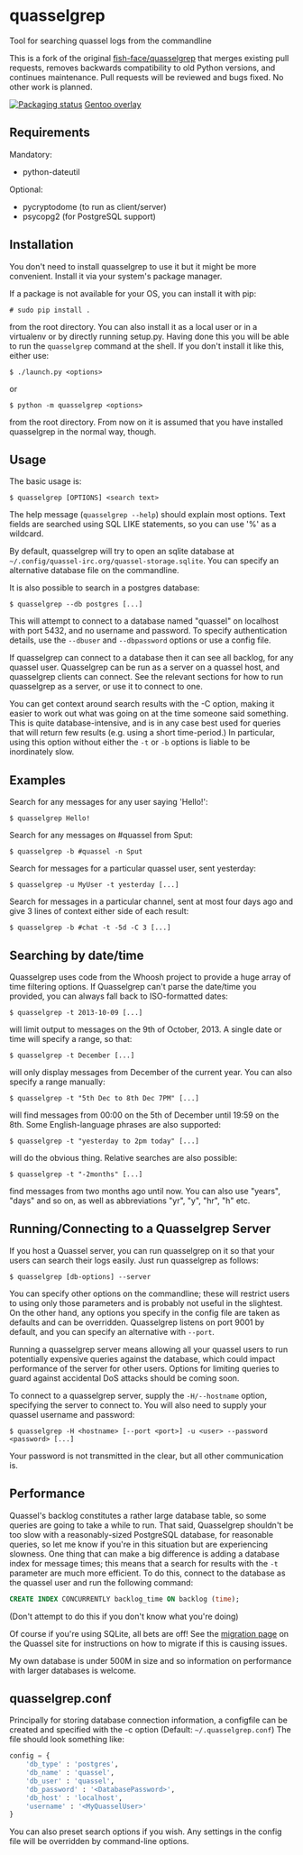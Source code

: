 quasselgrep
===========

Tool for searching quassel logs from the commandline

This is a fork of the original [fish-face/quasselgrep](https://github.com/fish-face/quasselgrep) that merges existing pull requests, removes backwards compatibility to old Python versions, and continues maintenance. Pull requests will be reviewed and bugs fixed. No other work is planned.

[![Packaging status](https://repology.org/badge/tiny-repos/quasselgrep.svg)](https://repology.org/project/quasselgrep/versions)
[Gentoo overlay](https://github.com/jjakob/gentoo-overlay/net-irc/quasselgrep)

Requirements
---

Mandatory:
- python-dateutil

Optional:
- pycryptodome (to run as client/server)
- psycopg2 (for PostgreSQL support)

Installation
---

You don't need to install quasselgrep to use it but it might be more convenient. Install it via your system's package manager.

If a package is not available for your OS, you can install it with pip:

	# sudo pip install .

from the root directory. You can also install it as a local user or in a virtualenv or by directly running setup.py. Having done this you will be able to run the `quasselgrep` command at the shell. If you don't install it like this, either use:

	$ ./launch.py <options>

or

	$ python -m quasselgrep <options>

from the root directory. From now on it is assumed that you have installed quasselgrep in the normal way, though.

Usage
---

The basic usage is:

```
$ quasselgrep [OPTIONS] <search text>
```

The help message (`quasselgrep --help`) should explain most options.
Text fields are searched using SQL LIKE statements, so you can use '%' as a wildcard.

By default, quasselgrep will try to open an sqlite database at `~/.config/quassel-irc.org/quassel-storage.sqlite`. You can specify an alternative database file on the commandline.

It is also possible to search in a postgres database:

	$ quasselgrep --db postgres [...]

This will attempt to connect to a database named "quassel" on localhost with port 5432, and no username and password.
To specify authentication details, use the `--dbuser` and `--dbpassword` options or use a config file.

If quasselgrep can connect to a database then it can see all backlog, for any quassel user.
Quasselgrep can be run as a server on a quassel host, and quasselgrep clients can connect.
See the relevant sections for how to run quasselgrep as a server, or use it to connect to one.

You can get context around search results with the -C option, making it easier to work out what was going on at the time someone said something.
This is quite database-intensive, and is in any case best used for queries that will return few results (e.g. using a short time-period.)
In particular, using this option without either the `-t` or `-b` options is liable to be inordinately slow.

Examples
---

Search for any messages for any user saying 'Hello!':

    $ quasselgrep Hello!

Search for any messages on #quassel from Sput:

    $ quasselgrep -b #quassel -n Sput

Search for messages for a particular quassel user, sent yesterday:

    $ quasselgrep -u MyUser -t yesterday [...]

Search for messages in a particular channel, sent at most four days ago and give 3 lines of context either side of each result:

    $ quasselgrep -b #chat -t -5d -C 3 [...]

Searching by date/time
---

Quasselgrep uses code from the Whoosh project to provide a huge array of time filtering options.
If Quasselgrep can't parse the date/time you provided, you can always fall back to ISO-formatted dates:

    $ quasselgrep -t 2013-10-09 [...]

will limit output to messages on the 9th of October, 2013.
A single date or time will specify a range, so that:

	$ quasselgrep -t December [...]

will only display messages from December of the current year.
You can also specify a range manually:

    $ quasselgrep -t "5th Dec to 8th Dec 7PM" [...]

will find messages from 00:00 on the 5th of December until 19:59 on the 8th.
Some English-language phrases are also supported:

    $ quasselgrep -t "yesterday to 2pm today" [...]

will do the obvious thing.
Relative searches are also possible:

    $ quasselgrep -t "-2months" [...]

find messages from two months ago until now.
You can also use "years", "days" and so on, as well as abbreviations "yr", "y", "hr", "h" etc.

Running/Connecting to a Quasselgrep Server
---

If you host a Quassel server, you can run quasselgrep on it so that your users can search their logs easily.
Just run quasselgrep as follows:

	$ quasselgrep [db-options] --server

You can specify other options on the commandline; these will restrict users to using only those parameters and is probably not useful in the slightest.
On the other hand, any options you specify in the config file are taken as defaults and can be overridden.
Quasselgrep listens on port 9001 by default, and you can specify an alternative with `--port`.

Running a quasselgrep server means allowing all your quassel users to run potentially expensive queries against the database, which could impact performance of the server for other users.
Options for limiting queries to guard against accidental DoS attacks should be coming soon.

To connect to a quasselgrep server, supply the `-H/--hostname` option, specifying the server to connect to.
You will also need to supply your quassel username and password:

    $ quasselgrep -H <hostname> [--port <port>] -u <user> --password <password> [...]

Your password is not transmitted in the clear, but all other communication is.

Performance
---

Quassel's backlog constitutes a rather large database table, so some queries are going to take a while to run.
That said, Quasselgrep shouldn't be too slow with a reasonably-sized PostgreSQL database, for reasonable queries, so let me know if you're in this situation but are experiencing slowness.
One thing that can make a big difference is adding a database index for message times; this means that a search for results with the `-t` parameter are much more efficient.
To do this, connect to the database as the quassel user and run the following command:

```sql
CREATE INDEX CONCURRENTLY backlog_time ON backlog (time);
```

(Don't attempt to do this if you don't know what you're doing)

Of course if you're using SQLite, all bets are off!
See the [migration page](http://bugs.quassel-irc.org/projects/1/wiki/PostgreSQL) on the Quassel site for instructions on how to migrate if this is causing issues.

My own database is under 500M in size and so information on performance with larger databases is welcome.

quasselgrep.conf
---

Principally for storing database connection information, a configfile can be created and specified with the -c option (Default: `~/.quasselgrep.conf`)
The file should look something like:

```python
config = {
	'db_type' : 'postgres',
	'db_name' : 'quassel',
	'db_user' : 'quassel',
	'db_password' : '<DatabasePassword>',
	'db_host' : 'localhost',
	'username' : '<MyQuasselUser>'
}
```

You can also preset search options if you wish.
Any settings in the config file will be overridden by command-line options.
